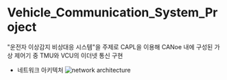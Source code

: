 # Vehicle_Communication_System_Project
"운전자 이상감지 비상대응 시스템"을 주제로 CAPL을 이용해 CANoe 내에 구성된 가상 제어기 중 TMU와 VCU의 이더넷 통신 구현

- 네트워크 아키텍처
![network architecture](https://github.com/user-attachments/assets/c3fc8c66-3388-4fea-853e-2ca301958c53)
